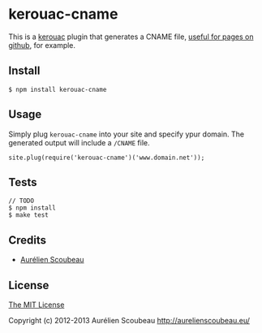 # kerouac-cname

This is a [kerouac](https://github.com/jaredhanson/kerouac) plugin that generates a CNAME file, [useful for pages on github](https://help.github.com/articles/setting-up-a-custom-domain-with-pages), for example.


## Install

    $ npm install kerouac-cname


## Usage

Simply plug `kerouac-cname` into your site and specify ypur domain. The generated output will
include a `/CNAME` file.

    site.plug(require('kerouac-cname')('www.domain.net'));


## Tests

    // TODO
    $ npm install
    $ make test


## Credits

  - [Aurélien Scoubeau](http://github.com/qur2)


## License

[The MIT License](http://opensource.org/licenses/MIT)

Copyright (c) 2012-2013 Aurélien Scoubeau <http://aurelienscoubeau.eu/>

